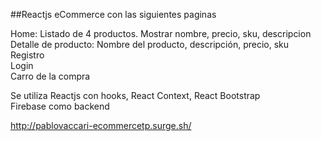 ##Reactjs eCommerce con las siguientes paginas

Home: Listado de 4 productos. 
Mostrar nombre, precio, sku, descripcion <br>
Detalle de producto: Nombre del producto, descripción, precio, sku<br>
Registro<br>
Login<br>
Carro de la compra <br>

Se utiliza Reactjs con hooks, React Context, React Bootstrap  
Firebase como backend

http://pablovaccari-ecommercetp.surge.sh/

